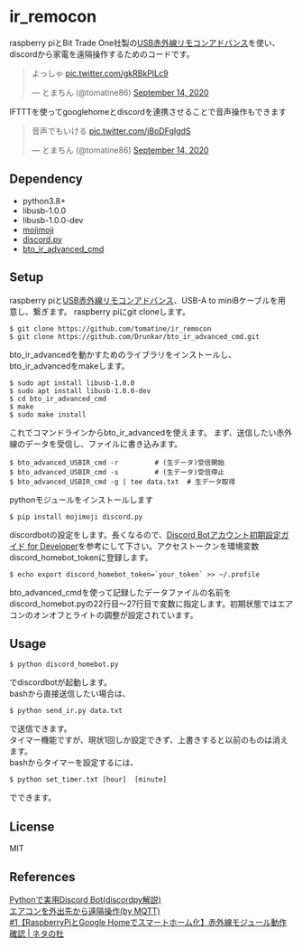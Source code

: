 
# ir_remocon
raspberry piとBit Trade One社製の[USB赤外線リモコンアドバンス](https://bit-trade-one.co.jp/product/module/adir01p/)を使い、discordから家電を遠隔操作するためのコードです。
<blockquote class="twitter-tweet"><p lang="ja" dir="ltr">よっしゃ <a href="https://t.co/gkRBkPILc9">pic.twitter.com/gkRBkPILc9</a></p>&mdash; とまちん (@tomatine86) <a href="https://twitter.com/tomatine86/status/1305607212094484480?ref_src=twsrc%5Etfw">September 14, 2020</a></blockquote>
IFTTTを使ってgooglehomeとdiscordを連携させることで音声操作もできます
<blockquote class="twitter-tweet"><p lang="ja" dir="ltr">音声でもいける <a href="https://t.co/jBoDFgIgdS">pic.twitter.com/jBoDFgIgdS</a></p>&mdash; とまちん (@tomatine86) <a href="https://twitter.com/tomatine86/status/1305607815319363585?ref_src=twsrc%5Etfw">September 14, 2020</a></blockquote>

## Dependency
- python3.8+
- libusb-1.0.0
- libusb-1.0.0-dev
- [mojimoji](https://pypi.org/project/mojimoji/)
- [discord.py](https://pypi.org/project/discord.py/)
- [bto_ir_advanced_cmd](https://github.com/Drunkar/bto_ir_advanced_cmd)

## Setup
raspberry piと[USB赤外線リモコンアドバンス](https://bit-trade-one.co.jp/product/module/adir01p/)、USB-A to miniBケーブルを用意し、繋ぎます。
raspberry piにgit cloneします。
```
$ git clone https://github.com/tomatine/ir_remocon
$ git clone https://github.com/Drunkar/bto_ir_advanced_cmd.git
```
bto_ir_advancedを動かすためのライブラリをインストールし、bto_ir_advancedをmakeします。
```
$ sudo apt install libusb-1.0.0
$ sudo apt install libusb-1.0.0-dev
$ cd bto_ir_advanced_cmd
$ make
$ sudo make install
```
これでコマンドラインからbto_ir_advancedを使えます。
まず、送信したい赤外線のデータを受信し、ファイルに書き込みます。
```
$ bto_advanced_USBIR_cmd -r         # (生データ)受信開始
$ bto_advanced_USBIR_cmd -s         # (生データ)受信停止
$ bto_advanced_USBIR_cmd -g | tee data.txt  # 生データ取得
```
pythonモジュールをインストールします
```
$ pip install mojimoji discord.py
```
discordbotの設定をします。長くなるので、[Discord Botアカウント初期設定ガイド for Developer](https://qiita.com/1ntegrale9/items/cb285053f2fa5d0cccdf)を参考にして下さい。アクセストークンを環境変数discord_homebot_tokenに登録します。
```
$ echo export discord_homebot_token=`your_token` >> ~/.profile
```
bto_advanced_cmdを使って記録したデータファイルの名前をdiscord_homebot.pyの22行目～27行目で変数に指定します。初期状態ではエアコンのオンオフとライトの調整が設定されています。

## Usage
```
$ python discord_homebot.py
```
でdiscordbotが起動します。  
bashから直接送信したい場合は、
```
$ python send_ir.py data.txt
```
で送信できます。  
タイマー機能ですが、現状1回しか設定できず、上書きすると以前のものは消えます。  
bashからタイマーを設定するには、
```
$ python set_timer.txt [hour]  [minute]
```
でできます。

## License
MIT

## References
[Pythonで実用Discord Bot(discordpy解説)](https://qiita.com/1ntegrale9/items/9d570ef8175cf178468f)  
[エアコンを外出先から遠隔操作(by MQTT)](https://qiita.com/Kaz-su/items/93ec120b4bb90de7da2b)  
[#1【RaspberryPiとGoogle Homeでスマートホーム化】赤外線モジュール動作確認 | ネタの杜](https://netanomori.net/2019/04/15/1%E3%80%90raspberrypi%E3%81%A8google-home%E3%81%A7%E3%82%B9%E3%83%9E%E3%83%BC%E3%83%88%E3%83%9B%E3%83%BC%E3%83%A0%E5%8C%96%E3%80%91%E8%B5%A4%E5%A4%96%E7%B7%9A%E3%83%A2%E3%82%B8%E3%83%A5%E3%83%BC/)  